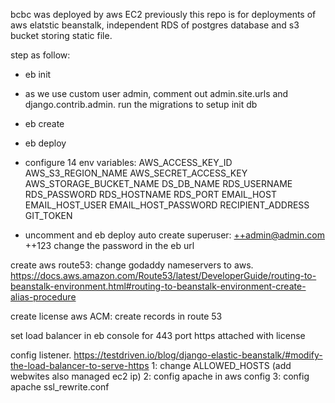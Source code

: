 bcbc was deployed by aws EC2 previously
this repo is for deployments of aws elatstic beanstalk, independent RDS of postgres database and s3 bucket storing static file.

step as follow:

- eb init

- as we use custom user admin,
  comment out admin.site.urls and django.contrib.admin. run the migrations to setup init db

- eb create
- eb deploy
- configure 14 env variables:
  AWS_ACCESS_KEY_ID
  AWS_S3_REGION_NAME
  AWS_SECRET_ACCESS_KEY
  AWS_STORAGE_BUCKET_NAME
  DS_DB_NAME
  RDS_USERNAME
  RDS_PASSWORD
  RDS_HOSTNAME
  RDS_PORT
  EMAIL_HOST
  EMAIL_HOST_USER
  EMAIL_HOST_PASSWORD
  RECIPIENT_ADDRESS
  GIT_TOKEN

- uncomment and eb deploy
  auto create superuser: ++admin@admin.com ++123
  change the password in the eb url

create aws route53: change godaddy nameservers to aws.  
https://docs.aws.amazon.com/Route53/latest/DeveloperGuide/routing-to-beanstalk-environment.html#routing-to-beanstalk-environment-create-alias-procedure

create license aws ACM: create records in route 53

set load balancer in eb console for 443 port https attached with license

config listener.
https://testdriven.io/blog/django-elastic-beanstalk/#modify-the-load-balancer-to-serve-https
1: change ALLOWED_HOSTS (add webwites also managed ec2 ip)
2: config apache in aws config
3: config apache ssl_rewrite.conf
